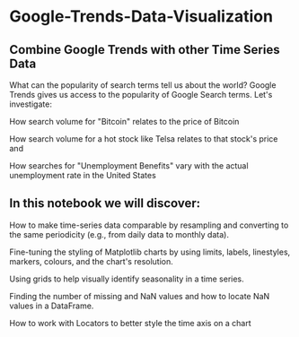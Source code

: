# Google-Trends-Data-Visualization

## Combine Google Trends with other Time Series Data

What can the popularity of search terms tell us about the world? Google Trends gives us access to the popularity of Google Search terms. Let's investigate:

How search volume for "Bitcoin" relates to the price of Bitcoin

How search volume for a hot stock like Telsa relates to that stock's price and

How searches for "Unemployment Benefits" vary with the actual unemployment rate in the United States

## In this notebook we will discover:

How to make time-series data comparable by resampling and converting to the same periodicity (e.g., from daily data to monthly data).

Fine-tuning the styling of Matplotlib charts by using limits, labels, linestyles, markers, colours, and the chart's resolution.

Using grids to help visually identify seasonality in a time series.

Finding the number of missing and NaN values and how to locate NaN values in a DataFrame.

How to work with Locators to better style the time axis on a chart


